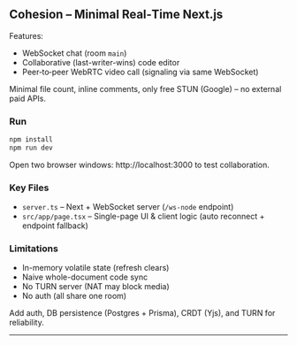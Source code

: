 ## Cohesion – Minimal Real‑Time Next.js 

Features:

- WebSocket chat (room `main`)
- Collaborative (last-writer-wins) code editor
- Peer‑to‑peer WebRTC video call (signaling via same WebSocket)

Minimal file count, inline comments, only free STUN (Google) – no external paid APIs.

### Run

```bash
npm install
npm run dev
```

Open two browser windows: http://localhost:3000 to test collaboration.

### Key Files

- `server.ts` – Next + WebSocket server (`/ws-node` endpoint)
- `src/app/page.tsx` – Single-page UI & client logic (auto reconnect + endpoint fallback)

### Limitations

- In-memory volatile state (refresh clears)
- Naive whole-document code sync
- No TURN server (NAT may block media)
- No auth (all share one room)



Add auth, DB persistence (Postgres + Prisma), CRDT (Yjs), and TURN for reliability.

---

